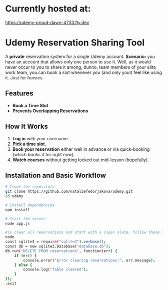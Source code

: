 # Currently hosted at:
https://udemy-proud-dawn-4733.fly.dev

# Udemy Reservation Sharing Tool

A **private** reservation system for a single Udemy account. 
**Scenario:** you have an account that allows only one person to use it. Well, as it would never occur to you to share it among, dunno, team members of your elite work team, you can book a slot whenever you (and only you!) feel like using it. Just for funsies.

## Features
- **Book a Time Slot** 
- **Prevents Overlapping Reservations** 

## How It Works
1. **Log in** with your username.
2. **Pick a time slot**.
3. **Book your reservation** either well in advance or via quick-booking (which books it for right now).
4. **Watch courses** without getting locked out mid-lesson (hopefully).


## Installation and Basic Workflow
```bash
# Clone the repository
git clone https://github.com/nataliefedorjakova/udemy.git
cd udemy

# Install dependencies
npm install

# Start the server
node app.js

#To clear all reservations and start with a clean slate, follow these intstructions:
node
const sqlite3 = require("sqlite3").verbose();
const db = new sqlite3.Database("database.db");
db.run("DELETE FROM reservations", function(err) {
    if (err) {
        console.error("Error clearing reservations:", err.message);
    } else {
        console.log("Table cleared");
    }
});
.exit





